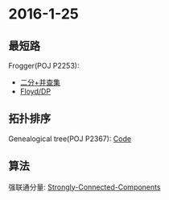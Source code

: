 # 2016-1-25
## 最短路
Frogger(POJ P2253): 

* [二分+并查集]()
* [Floyd/DP]()

## 拓扑排序
Genealogical tree(POJ P2367): [Code]()

## 算法
强联通分量: [Strongly-Connected-Components]()
